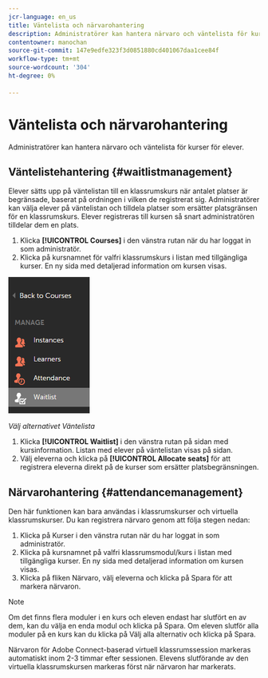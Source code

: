 ```yaml
---
jcr-language: en_us
title: Väntelista och närvarohantering
description: Administratörer kan hantera närvaro och väntelista för kurser för elever.
contentowner: manochan
source-git-commit: 147e9edfe323f3d0851880cd401067daa1cee84f
workflow-type: tm+mt
source-wordcount: '304'
ht-degree: 0%

---
```




# Väntelista och närvarohantering

Administratörer kan hantera närvaro och väntelista för kurser för elever.

## Väntelistehantering {#waitlistmanagement}

Elever sätts upp på väntelistan till en klassrumskurs när antalet platser är begränsade, baserat på ordningen i vilken de registrerat sig. Administratörer kan välja elever på väntelistan och tilldela platser som ersätter platsgränsen för en klassrumskurs. Elever registreras till kursen så snart administratören tilldelar dem en plats.

1. Klicka **[!UICONTROL Courses]** i den vänstra rutan när du har loggat in som administratör.
1. Klicka på kursnamnet för valfri klassrumskurs i listan med tillgängliga kurser. En ny sida med detaljerad information om kursen visas.

![](assets/waitlist-and-attendance-mgmnt.png)

*Välj alternativet Väntelista*

1. Klicka **[!UICONTROL Waitlist]** i den vänstra rutan på sidan med kursinformation. Listan med elever på väntelistan visas på sidan.
1. Välj eleverna och klicka på **[!UICONTROL Allocate seats]** för att registrera eleverna direkt på de kurser som ersätter platsbegränsningen.

## Närvarohantering {#attendancemanagement}

Den här funktionen kan bara användas i klassrumskurser och virtuella klassrumskurser. Du kan registrera närvaro genom att följa stegen nedan:

1. Klicka på Kurser i den vänstra rutan när du har loggat in som administratör.
1. Klicka på kursnamnet på valfri klassrumsmodul/kurs i listan med tillgängliga kurser. En ny sida med detaljerad information om kursen visas.
1. Klicka på fliken Närvaro, välj eleverna och klicka på Spara för att markera närvaron.

>[!NOTE]
>
>Om det finns flera moduler i en kurs och eleven endast har slutfört en av dem, kan du välja en enda modul och klicka på Spara. Om eleven slutför alla moduler på en kurs kan du klicka på Välj alla alternativ och klicka på Spara.

Närvaron för Adobe Connect-baserad virtuell klassrumssession markeras automatiskt inom 2-3 timmar efter sessionen. Elevens slutförande av den virtuella klassrumskursen markeras först när närvaron har markerats.
